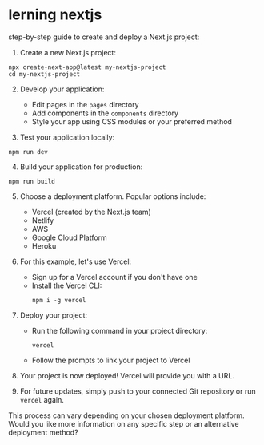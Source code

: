 # lerning nextjs

step-by-step guide to create and deploy a Next.js project:

1. Create a new Next.js project:
```
npx create-next-app@latest my-nextjs-project
cd my-nextjs-project
```

2. Develop your application:
   - Edit pages in the `pages` directory
   - Add components in the `components` directory
   - Style your app using CSS modules or your preferred method

3. Test your application locally:
```
npm run dev
```

4. Build your application for production:
```
npm run build
```

5. Choose a deployment platform. Popular options include:
   - Vercel (created by the Next.js team)
   - Netlify
   - AWS
   - Google Cloud Platform
   - Heroku

6. For this example, let's use Vercel:
   - Sign up for a Vercel account if you don't have one
   - Install the Vercel CLI:
     ```
     npm i -g vercel
     ```

7. Deploy your project:
   - Run the following command in your project directory:
     ```
     vercel
     ```
   - Follow the prompts to link your project to Vercel

8. Your project is now deployed! Vercel will provide you with a URL.

9. For future updates, simply push to your connected Git repository or run `vercel` again.

This process can vary depending on your chosen deployment platform. Would you like more information on any specific step or an alternative deployment method?
